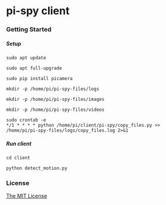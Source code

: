 # pi-spy client

### Getting Started

##### Setup
    sudo apt update
    
    sudo apt full-upgrade
    
    sudo pip install picamera
    
    mkdir -p /home/pi/pi-spy-files/logs
    
    mkdir -p /home/pi/pi-spy-files/images
    
    mkdir -p /home/pi/pi-spy-files/videos
    
    sudo crontab -e
    */1 * * * * python /home/pi/client/pi-spy/copy_files.py >> /home/pi/pi-spy-files/logs/copy_files.log 2>&1
    
##### Run client
    cd client

    python detect_motion.py
    
### License

[The MIT License](http://opensource.org/licenses/MIT)
